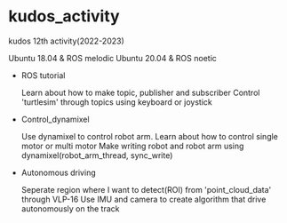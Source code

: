 # kudos_activity
kudos 12th activity(2022-2023)

Ubuntu 18.04 & ROS melodic
Ubuntu 20.04 & ROS noetic

- ROS tutorial

  Learn about how to make topic, publisher and subscriber
  Control 'turtlesim' through topics using keyboard or joystick

- Control_dynamixel

  Use dynamixel to control robot arm. Learn about how to control single motor or multi motor
  Make writing robot and robot arm using dynamixel(robot_arm_thread, sync_write)

- Autonomous driving

  Seperate region where I want to detect(ROI) from 'point_cloud_data' through VLP-16
  Use IMU and camera to create algorithm that drive autonomously on the track
